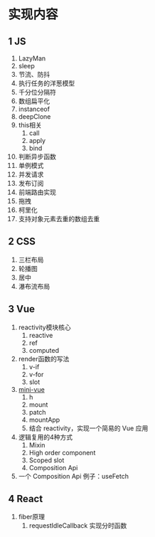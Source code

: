 # 实现内容
## 1 JS
1. LazyMan
2. sleep
3. 节流、防抖
4. 执行任务的洋葱模型
5. 千分位分隔符
6. 数组扁平化
7. instanceof
8. deepClone
9. this相关
   1. call
   2. apply
   3. bind
10. 判断异步函数
11. 单例模式
12. 并发请求
13. 发布订阅
14. 前端路由实现
15. 拖拽
16. 柯里化
17. 支持对象元素去重的数组去重
## 2 CSS
1. 三栏布局
2. 轮播图
3. 居中
4. 瀑布流布局
## 3 Vue
1. reactivity模块核心
   1. reactive
   2. ref
   3. computed
2. render函数的写法
   1. v-if
   2. v-for
   3. slot
3. [mini-vue](./src/Vue/deepDiveWithEvanYou/mini-vue/)
   1. h
   2. mount
   3. patch
   4. mountApp
   5. 结合 reactivity，实现一个简易的 Vue 应用
4. 逻辑复用的4种方式
   1. Mixin
   2. High order component
   3. Scoped slot
   4. Composition Api
5. 一个 Composition Api 例子：useFetch
## 4 React
1. fiber原理
   1. requestIdleCallback 实现分时函数
